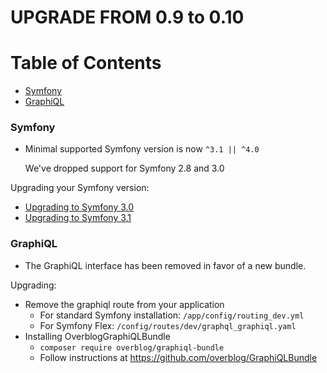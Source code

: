 UPGRADE FROM 0.9 to 0.10
=======================

# Table of Contents

- [Symfony]($symfony)
- [GraphiQL](#graphiql)

### Symfony
 
 * Minimal supported Symfony version is now `^3.1 || ^4.0` 
   
   We've dropped support for Symfony 2.8 and 3.0
   
  Upgrading your Symfony version:
   - [Upgrading to Symfony 3.0](https://github.com/symfony/symfony/blob/master/UPGRADE-3.0.md)
   - [Upgrading to Symfony 3.1](https://github.com/symfony/symfony/blob/master/UPGRADE-3.1.md)

### GraphiQL

 * The GraphiQL interface has been removed in favor of a new bundle.

  Upgrading:
   - Remove the graphiql route from your application
     - For standard Symfony installation: `/app/config/routing_dev.yml`
     - For Symfony Flex: `/config/routes/dev/graphql_graphiql.yaml`
   - Installing OverblogGraphiQLBundle
     - `composer require overblog/graphiql-bundle`
     - Follow instructions at https://github.com/overblog/GraphiQLBundle
